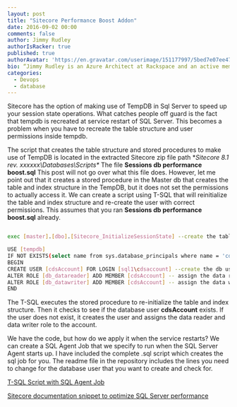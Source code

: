 ```yaml
---
layout: post
title: "Sitecore Performance Boost Addon"
date: 2016-09-02 00:00
comments: false
author: Jimmy Rudley
authorIsRacker: true
published: true
authorAvatar: 'https://en.gravatar.com/userimage/151177997/5bed7e07ee47533cbd34b951d463bcb7.jpg'
bio: “Jimmy Rudley is an Azure Architect at Rackspace and an active member of the Azure community. He focuses on solving large and complex architecture and automation problems within Azure."
categories:
  - Devops
  - database
---
```


Sitecore has the option of making use of TempDB in Sql Server to speed up your session state operations. What catches people off guard is the fact that tempdb is recreated at service restart of SQL Server. This becomes a problem when you have to recreate the table structure and user permissions inside tempdb.

<!-- more -->

The script that creates the table structure and stored procedures to make use of TempDB is located in the extracted Sitecore zip file path **Sitecore 8.1 rev. xxxxxx\Databases\Scripts\**  The file **Sessions db performance boost.sql** This post will not go over what this file does. However, let me point out that it creates a stored procedure in the Master db that creates the table and index structure in the TempDB, but it does not set the permissions to actually access it. We can create a script using T-SQL that will reinitialize the table and index structure and re-create the user with correct permissions. This assumes that you ran **Sessions db performance boost.sql** already.

```sh

exec [master].[dbo].[Sitecore_InitializeSessionState] --create the tables and indexes in TempDB

USE [tempdb]
IF NOT EXISTS(select name from sys.database_principals where name = 'cdsAccount') --continue if the db user account does not exist
BEGIN
CREATE USER [cdsAccount] FOR LOGIN [sql1\cdsaccount] --create the db user in tempdb
ALTER ROLE [db_datareader] ADD MEMBER [cdsAccount] -- assign the data reader role to our db user
ALTER ROLE [db_datawriter] ADD MEMBER [cdsAccount] -- assign the data writer role to our db user
END

```

The T-SQL executes the stored procedure to re-initialize the table and index structure. Then it checks to see if the database user **cdsAccount** exists. If the user does not exist, it creates the user and assigns the data reader and data writer role to the account.

We have the code, but how do we apply it when the service restarts? We can create a SQL Agent Job that we specify to run when the SQL Server Agent starts up. I have included the complete .sql script which creates the sql job for you. The readme file in the repository includes the lines you need to change for the database user that you want to create and check for.


[T-SQL Script with SQL Agent Job](https://github.com/jrudley/Sitecore-Sql-Perf-Addon)

[Sitecore documentation snippet to optimize SQL Server performance](https://doc.sitecore.net/sitecore_experience_platform/setting_up__maintaining/xdb/session_state/walkthrough_configure_a_shared_session_state_database_using_the_sql_server_provider)



